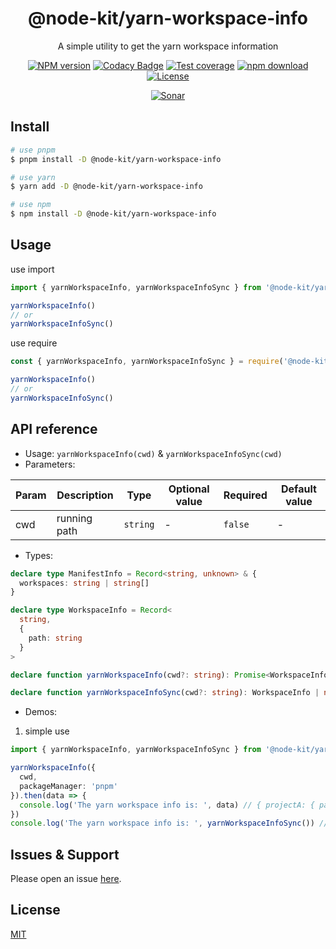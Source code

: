 <div style="text-align: center;" align="center">

# @node-kit/yarn-workspace-info

A simple utility to get the yarn workspace information

[![NPM version][npm-image]][npm-url]
[![Codacy Badge][codacy-image]][codacy-url]
[![Test coverage][codecov-image]][codecov-url]
[![npm download][download-image]][download-url]
[![License][license-image]][license-url]

[![Sonar][sonar-image]][sonar-url]

</div>

## Install

```bash
# use pnpm
$ pnpm install -D @node-kit/yarn-workspace-info

# use yarn
$ yarn add -D @node-kit/yarn-workspace-info

# use npm
$ npm install -D @node-kit/yarn-workspace-info
```

## Usage

use import

```js
import { yarnWorkspaceInfo, yarnWorkspaceInfoSync } from '@node-kit/yarn-workspace-info'

yarnWorkspaceInfo()
// or
yarnWorkspaceInfoSync()
```

use require

```js
const { yarnWorkspaceInfo, yarnWorkspaceInfoSync } = require('@node-kit/yarn-workspace-info')

yarnWorkspaceInfo()
// or
yarnWorkspaceInfoSync()
```

## API reference

- Usage: `yarnWorkspaceInfo(cwd)` & `yarnWorkspaceInfoSync(cwd)`
- Parameters:

<div class="table-prop">

| Param | Description  | Type     | Optional value | Required | Default value |
| ----- | ------------ | -------- | -------------- | -------- | ------------- |
| cwd   | running path | `string` | -              | `false`  | -             |

</div>

- Types:

```ts
declare type ManifestInfo = Record<string, unknown> & {
  workspaces: string | string[]
}

declare type WorkspaceInfo = Record<
  string,
  {
    path: string
  }
>

declare function yarnWorkspaceInfo(cwd?: string): Promise<WorkspaceInfo | null>

declare function yarnWorkspaceInfoSync(cwd?: string): WorkspaceInfo | null
```

- Demos:

1. simple use

```ts
import { yarnWorkspaceInfo, yarnWorkspaceInfoSync } from '@node-kit/yarn-workspace-info'

yarnWorkspaceInfo({
  cwd,
  packageManager: 'pnpm'
}).then(data => {
  console.log('The yarn workspace info is: ', data) // { projectA: { path: 'packages/projectA' } }
})
console.log('The yarn workspace info is: ', yarnWorkspaceInfoSync()) // { projectA: { path: 'packages/projectA' } }
```

## Issues & Support

Please open an issue [here](https://github.com/saqqdy/node-kit/issues).

## License

[MIT](LICENSE)

[npm-image]: https://img.shields.io/npm/v/@node-kit/yarn-workspace-info.svg?style=flat-square
[npm-url]: https://npmjs.org/package/@node-kit/yarn-workspace-info
[codacy-image]: https://app.codacy.com/project/badge/Grade/f70d4880e4ad4f40aa970eb9ee9d0696
[codacy-url]: https://www.codacy.com/gh/saqqdy/@node-kit/yarn-workspace-info/dashboard?utm_source=github.com&utm_medium=referral&utm_content=saqqdy/@node-kit/yarn-workspace-info&utm_campaign=Badge_Grade
[codecov-image]: https://img.shields.io/codecov/c/github/saqqdy/@node-kit/yarn-workspace-info.svg?style=flat-square
[codecov-url]: https://codecov.io/github/saqqdy/@node-kit/yarn-workspace-info?branch=master
[download-image]: https://img.shields.io/npm/dm/@node-kit/yarn-workspace-info.svg?style=flat-square
[download-url]: https://npmjs.org/package/@node-kit/yarn-workspace-info
[license-image]: https://img.shields.io/badge/License-MIT-blue.svg
[license-url]: LICENSE
[sonar-image]: https://sonarcloud.io/api/project_badges/quality_gate?project=saqqdy_node-kit
[sonar-url]: https://sonarcloud.io/dashboard?id=saqqdy_node-kit
